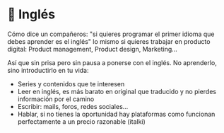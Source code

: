 # 🔴 Inglés

Cómo dice un compañeros: "si quieres programar el primer idioma que debes aprender es el inglés" lo mismo si quieres trabajar en producto digital: Product management, Product design, Marketing…

Así que sin prisa pero sin pausa a ponerse con el inglés. No aprenderlo, sino introductirlo en tu vida:

* Series y contenidos que te interesen
* Leer en inglés, es más barato en original que traducido y no pierdes información por el camino
* Escribir: mails, foros, redes sociales…
* Hablar, si no tienes la oportunidad hay plataformas como funcionan perfectamente a un precio razonable (italki)
